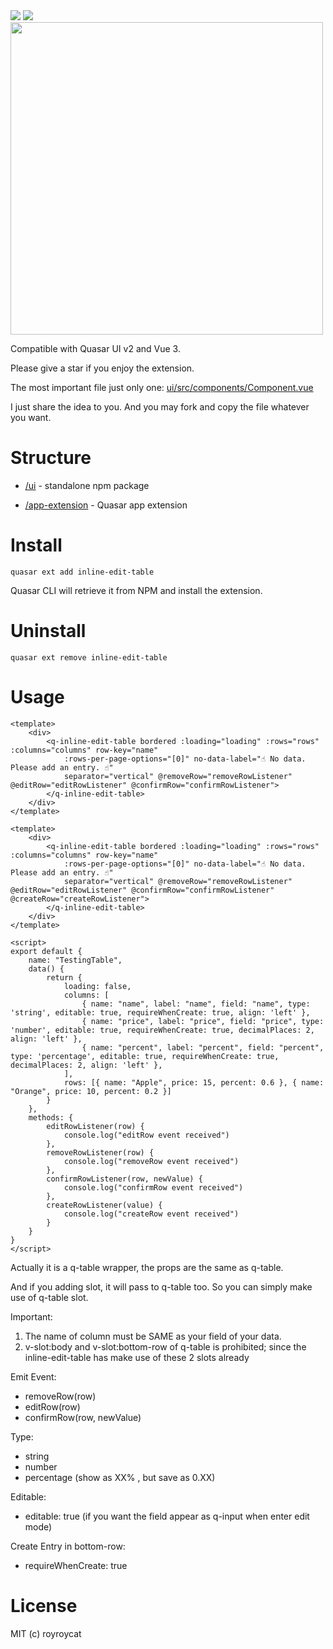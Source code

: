 <img src="https://img.shields.io/npm/v/quasar-ui-inline-edit-table.svg?label=quasar-ui-inline-edit-table">
<img src="https://img.shields.io/npm/v/quasar-app-extension-inline-edit-table.svg?label=quasar-app-extension-inline-edit-table">

<img src="https://github.com/royroycat/quasar-app-extension-inline-edit-table/assets/5573927/576fdb33-0456-4b3a-8100-25dda04a074f" width="500">

Compatible with Quasar UI v2 and Vue 3.

Please give a star if you enjoy the extension.

The most important file just only one:
[ui/src/components/Component.vue](https://github.com/royroycat/quasar-app-extension-inline-edit-table/blob/main/ui/src/components/Component.vue)

I just share the idea to you. And you may fork and copy the file whatever you want.

# Structure
* [/ui](ui) - standalone npm package

* [/app-extension](app-extension) - Quasar app extension

# Install

`quasar ext add inline-edit-table`

Quasar CLI will retrieve it from NPM and install the extension.

# Uninstall

`quasar ext remove inline-edit-table`



# Usage
```vue
<template>
    <div>
        <q-inline-edit-table bordered :loading="loading" :rows="rows" :columns="columns" row-key="name" 
            :rows-per-page-options="[0]" no-data-label="☝️ No data. Please add an entry. ☝️"
            separator="vertical" @removeRow="removeRowListener" @editRow="editRowListener" @confirmRow="confirmRowListener">
        </q-inline-edit-table>
    </div>
</template>
  
<template>
    <div>
        <q-inline-edit-table bordered :loading="loading" :rows="rows" :columns="columns" row-key="name" 
            :rows-per-page-options="[0]" no-data-label="☝️ No data. Please add an entry. ☝️"
            separator="vertical" @removeRow="removeRowListener" @editRow="editRowListener" @confirmRow="confirmRowListener" @createRow="createRowListener">
        </q-inline-edit-table>
    </div>
</template>
  
<script>
export default {
    name: "TestingTable",
    data() {
        return {
            loading: false,
            columns: [
                { name: "name", label: "name", field: "name", type: 'string', editable: true, requireWhenCreate: true, align: 'left' },
                { name: "price", label: "price", field: "price", type: 'number', editable: true, requireWhenCreate: true, decimalPlaces: 2, align: 'left' },
                { name: "percent", label: "percent", field: "percent", type: 'percentage', editable: true, requireWhenCreate: true, decimalPlaces: 2, align: 'left' },
            ],
            rows: [{ name: "Apple", price: 15, percent: 0.6 }, { name: "Orange", price: 10, percent: 0.2 }]
        }
    },
    methods: {
        editRowListener(row) {
            console.log("editRow event received")
        },
        removeRowListener(row) {
            console.log("removeRow event received")
        },
        confirmRowListener(row, newValue) {
            console.log("confirmRow event received")
        },
        createRowListener(value) {
            console.log("createRow event received")
        }
    }
}
</script>
```

Actually it is a q-table wrapper, the props are the same as q-table.

And if you adding slot, it will pass to q-table too. So you can simply make use of q-table slot.


Important:
1. The name of column must be SAME as your field of your data.
2. v-slot:body and v-slot:bottom-row of q-table is prohibited; since the inline-edit-table has make use of these 2 slots already


Emit Event:
- removeRow(row)
- editRow(row)
- confirmRow(row, newValue)


Type:
- string
- number
- percentage (show as XX% , but save as 0.XX)

Editable:
- editable: true (if you want the field appear as q-input when enter edit mode)

Create Entry in bottom-row:
- requireWhenCreate: true

# License
MIT (c) royroycat
